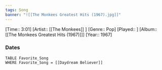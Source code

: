 ```yaml
---
tags: Song  
banner: "![[The Monkees Greatest Hits (1967).jpg]]"
---
```

[Time:: 3:01]
[Artist:: [[The Monkees]] ]
[Genre:: Pop]
[Played:: ]
[Album:: [[The Monkees Greatest Hits (1967)]]]
[Year:: 1967]
### Dates
````dataview
TABLE Favorite_Song
WHERE Favorite_Song = [[Daydream Believer]]
````